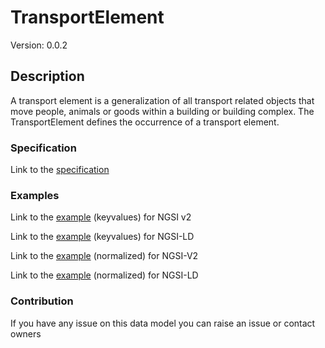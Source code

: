 # TransportElement
Version: 0.0.2

## Description 

A transport element is a generalization of all transport related objects that move people, animals or goods within a building or building complex. The TransportElement defines the occurrence of a transport element.
### Specification

Link to the [specification](https://github.com/smart-data-models/incubated/tree/master/SAREF/s4bldg/TransportElement/doc/spec.md)

### Examples

Link to the [example](https://github.com/smart-data-models/incubated/tree/master/SAREF/s4bldg/TransportElement/examples/example.json) (keyvalues) for NGSI v2

Link to the [example](https://github.com/smart-data-models/incubated/tree/master/SAREF/s4bldg/TransportElement/examples/example.jsonld) (keyvalues) for NGSI-LD

Link to the [example](https://github.com/smart-data-models/incubated/tree/master/SAREF/s4bldg/TransportElement/examples/example-normalized.json) (normalized) for NGSI-V2

Link to the [example](https://github.com/smart-data-models/incubated/tree/master/SAREF/s4bldg/TransportElement/examples/example-normalized.jsonld) (normalized) for NGSI-LD
### Contribution

 If you have any issue on this data model you can raise an issue or contact owners
